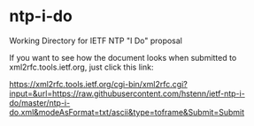# ntp-i-do
Working Directory for IETF NTP "I Do" proposal

If you want to see how the document looks when submitted to xml2rfc.tools.ietf.org, just click this link:

https://xml2rfc.tools.ietf.org/cgi-bin/xml2rfc.cgi?input=&url=https://raw.githubusercontent.com/hstenn/ietf-ntp-i-do/master/ntp-i-do.xml&modeAsFormat=txt/ascii&type=toframe&Submit=Submit
